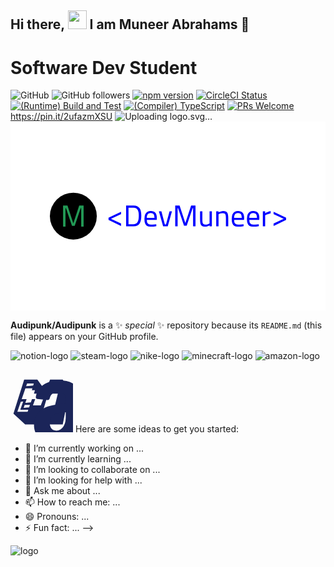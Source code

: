 
## Hi there, <img src="https://github.com/user-attachments/assets/f6d643fa-00e6-4ee4-bdc5-56ba022b8adc" width="30px"> I am Muneer Abrahams 👋
# Software Dev Student
<img alt="GitHub" src="https://img.shields.io/badge/:badgeContent/https://www.youtube.com/channel/UCuJEyzAlx4s2IGqxUvRYWbw">  <img alt="GitHub followers" src="https://img.shields.io/github/followers/:Audipunk">
[![npm version](https://img.shields.io/npm/v/react.svg?style=flat)](https://www.npmjs.com/package/react) 
[![CircleCI Status](https://circleci.com/gh/facebook/react.svg?style=shield)](https://circleci.com/gh/facebook/react) [![(Runtime) Build and Test](https://github.com/facebook/react/actions/workflows/runtime_build_and_test.yml/badge.svg)](https://github.com/facebook/react/actions/workflows/runtime_build_and_test.yml) [![(Compiler) TypeScript](https://github.com/facebook/react/actions/workflows/compiler_typescript.yml/badge.svg?branch=main)](https://github.com/facebook/react/actions/workflows/compiler_typescript.yml) [![PRs Welcome](https://img.shields.io/badge/PRs-welcome-brightgreen.svg)](https://legacy.reactjs.org/docs/how-to-contribute.html#your-first-pull-request)
https://pin.it/2ufazmXSU
![Uploading logo.svg…]()
<svg xmlns="http://www.w3.org/2000/svg" version="1.1" xmlns:xlink="http://www.w3.org/1999/xlink" xmlns:svgjs="http://svgjs.dev/svgjs" width="100%" height="100%" viewBox="0 0 1000 600"><rect width="1000" height="600" x="0" y="0" fill="white"/><g><circle r="166.66666666666666" cx="446.3895060221354" cy="468.611687368532" fill="#FFE7C" transform="matrix(0.44687094332245053,0,0,0.44687094332245053,0,90.59104176960703)"/><path d="M390.7161204699096 543.6116833013172L373.34928629905534 543.6116833013172L373.34928629905534 393.61168330131716L404.8266732337287 393.61168330131716L446.28395966588954 519.5212310400107L487.95230137443224 393.61168330131716L519.4296883091056 393.61168330131716L519.4296883091056 543.6116833013172L502.06285413825134 543.6116833013172L502.06285413825134 412.0639446078498L498.80657273121614 412.0639446078498L456.05280388699504 538.1845476229253L436.7261707211659 538.1845476229253L393.9724018769448 412.0639446078498L390.7161204699096 412.0639446078498L390.7161204699096 543.6116833013172Z " fill="#229955" transform="matrix(0.44687094332245053,0,0,0.44687094332245053,0,90.59104176960703)"/><path d="M785.4027586571192 521.1428868741775L785.4027586571192 538.6780558576284L696.3894855970593 495.04817777677096L696.3894855970593 480.4850713328881L785.4027586571192 437.2712820075702L785.4027586571192 454.5984066132513L713.7166102027404 487.55858017705975L785.4027586571192 521.1428868741775ZM873.9999429616394 541.4717946448222L821.1566710081215 541.4717946448222L821.1566710081215 393.61168330131716L873.9999429616394 393.61168330131716Q890.2571250530762 393.61168330131716 900.9565501955208 398.84251337095674Q911.6559753379652 404.103064065992 917.8675860456622 413.61366419260935Q924.0791967533592 423.1242643192268 926.6351705373877 436.2905013695128Q929.2208649468118 449.45673841979874 929.2208649468118 465.2978317556959L929.2208649468118 465.2978317556959Q929.2208649468118 481.34696946936276 926.7540530389704 495.13733965295796Q924.2872411311289 508.95743046194895 918.0756304234321 519.4190906012282Q911.8937403411308 529.9104713659029 901.1943151986861 535.7059933180603Q890.4948900562415 541.4717946448222 873.9999429616394 541.4717946448222L873.9999429616394 541.4717946448222ZM838.2757512360329 408.7989228785093L838.2757512360329 526.28455506763L873.9999429616394 526.28455506763Q885.5612662405588 526.28455506763 892.8428194625003 521.3509312519473Q900.1243726844416 516.4470280616601 904.1663777382541 507.88748794770447Q908.2381034174621 499.3279478337488 909.8430171888288 488.3907576881388Q911.4479309601954 477.48328816792446 911.4479309601954 465.2978317556959L911.4479309601954 465.2978317556959Q911.4479309601954 453.3204197212371 909.8430171888288 443.037083334332Q908.2381034174621 432.7537469474269 904.1663777382541 425.056104969946Q900.1243726844416 417.358462992465 892.8428194625003 413.0786929354872Q885.5612662405588 408.7989228785093 873.9999429616394 408.7989228785093L873.9999429616394 408.7989228785093L838.2757512360329 408.7989228785093ZM994.2793139379542 543.6116796733111L994.2793139379542 543.6116796733111Q978.2301762242871 543.6116796733111 968.8978998500438 537.4000689656141Q959.5953441011961 531.1884582579171 955.523618421988 519.0030018456886Q951.4816133681757 506.81754543346005 951.4816133681757 488.6285226913042L951.4816133681757 488.6285226913042Q951.4816133681757 468.2996149206595 957.0393703171678 455.9952760068482Q962.5971272661598 443.69093709303695 972.6426986498996 438.01429764246217Q982.7179906590347 432.33765819188744 996.419198966443 432.33765819188744L996.419198966443 432.33765819188744Q1017.8180492513322 432.33765819188744 1028.7255187715464 444.2259083501592Q1039.6329882917607 456.08443788303526 1039.6329882917607 482.41691198360724L1039.6329882917607 482.41691198360724L1038.7710901552862 495.04817777677096L968.3629285929217 495.04817777677096Q968.600693596087 511.7214486237471 974.5745393006187 520.2809887377027Q980.5781056305459 528.8405288516585 996.1814339632776 528.8405288516585L996.1814339632776 528.8405288516585Q1002.1850002932047 528.8405288516585 1009.3476710135635 528.513601972306Q1016.5103417339221 528.2163957183492 1023.5838505780939 527.770586337414Q1030.6573594222657 527.3544975818745 1035.5612626125528 526.9086882009393L1035.5612626125528 526.9086882009393L1036.007071993488 539.9857633750382Q1030.8654038000354 540.8179408861173 1023.4649680765112 541.679839022592Q1016.0942529783827 542.5417371590667 1008.3966110009017 543.0767084161889Q1000.6989690234209 543.6116796733111 994.2793139379542 543.6116796733111ZM968.3629285929217 481.5550138471325L968.3629285929217 481.5550138471325L1022.9299968193891 481.5550138471325Q1022.9299968193891 461.8799598351927 1016.629224235505 454.06343535612905Q1010.328451651621 446.2469108770654 996.419198966443 446.2469108770654L996.419198966443 446.2469108770654Q987.4138494715521 446.2469108770654 981.2022387638551 449.78366529915127Q975.0203486815537 453.3204197212371 971.6916386372377 461.01806169871804Q968.3629285929217 468.71570367619904 968.3629285929217 481.5550138471325ZM1117.0849380729014 541.4717946448222L1084.1544851344886 541.4717946448222L1054.1960947356438 434.47754322037633L1072.147352474634 434.47754322037633L1096.547985924487 527.1464532041048L1104.691437282903 527.1464532041048L1129.9242482438349 434.47754322037633L1147.0433284717462 434.47754322037633L1117.0849380729014 541.4717946448222ZM1187.2850552574962 541.4717946448222L1170.1659750295848 541.4717946448222L1170.1659750295848 393.61168330131716L1201.1943079426742 393.61168330131716L1242.0601678617334 517.7250149536744L1283.163792783958 393.61168330131716L1314.1921256970472 393.61168330131716L1314.1921256970472 541.4717946448222L1297.0730454691359 541.4717946448222L1297.0730454691359 411.8007060434729L1293.8632179264023 411.8007060434729L1251.6896504899332 536.1220820735999L1232.6387296113028 536.1220820735999L1190.4948828002296 411.8007060434729L1187.2850552574962 411.8007060434729L1187.2850552574962 541.4717946448222ZM1380.0827521992685 543.6116796733111L1380.0827521992685 543.6116796733111Q1366.3815438918602 543.6116796733111 1359.1297112953146 538.0539227243191Q1351.848158073373 532.496165775327 1349.1733017877618 520.7267981186379Q1346.4984455021506 508.95743046194895 1346.4984455021506 490.3225983388579L1346.4984455021506 490.3225983388579L1346.4984455021506 434.47754322037633L1362.963671971357 434.47754322037633L1362.963671971357 490.3225983388579Q1362.963671971357 504.43989540180564 1364.360541364954 512.7913911379916Q1365.757410758551 521.1428868741775 1370.4532695710684 524.887685674033Q1375.1788490089814 528.6324844738887 1384.5705666340161 528.6324844738887L1384.5705666340161 528.6324844738887Q1393.9920048844465 528.6324844738887 1401.6896468619273 526.0765106898602Q1409.417009464804 523.4908162804362 1414.1128682773212 520.9348424964078L1414.1128682773212 520.9348424964078L1414.1128682773212 434.47754322037633L1430.5780947465275 434.47754322037633L1430.5780947465275 541.4717946448222L1414.1128682773212 541.4717946448222L1414.1128682773212 533.982197045111Q1407.277124436315 537.8458783465493 1399.2525555794816 540.7287790099302Q1391.2279867226482 543.6116796733111 1380.0827521992685 543.6116796733111ZM1477.8933303764495 541.4717946448222L1461.3983832818474 541.4717946448222L1461.3983832818474 434.47754322037633L1477.8933303764495 434.47754322037633L1477.8933303764495 441.9671408200876Q1481.5192466747224 439.82725579159865 1486.9878417475272 437.6873707631097Q1492.4267161949367 435.5474857346208 1498.6383269026335 433.9425719632541Q1504.8499376103307 432.33765819188744 1510.6157389370924 432.33765819188744L1510.6157389370924 432.33765819188744Q1521.7609734604723 432.33765819188744 1528.8047616792483 435.22055885526834Q1535.87827052342 438.10345951864923 1539.8311137010453 444.43395272792895Q1543.7839568786706 450.734725311813 1545.3888706500372 460.6911348193656Q1546.993784421404 470.6475443269182 1546.993784421404 484.7648413898659L1546.993784421404 484.7648413898659L1546.993784421404 541.4717946448222L1530.3205135744279 541.4717946448222L1530.3205135744279 485.41869514857086Q1530.3205135744279 471.5094424633929 1528.715599803061 463.157946727207Q1527.1106860316943 454.80645099102105 1522.2959447175942 451.0616521911654Q1517.4812034034944 447.31685339130985 1507.6139557721287 447.31685339130985L1507.6139557721287 447.31685339130985Q1502.2642432009063 447.31685339130985 1496.6173243757273 448.505678407137Q1490.9406849251527 449.66478279756853 1486.00706110947 451.47774094670496Q1481.1031579191829 453.3204197212371 1477.8933303764495 455.0144953687908L1477.8933303764495 455.0144953687908L1477.8933303764495 541.4717946448222ZM1614.4001628188048 543.6116796733111L1614.4001628188048 543.6116796733111Q1598.3510251051382 543.6116796733111 1589.0484693562903 537.4000689656141Q1579.7459136074428 531.1884582579171 1575.6741879282347 519.0030018456886Q1571.6024622490265 506.81754543346005 1571.6024622490265 488.6285226913042L1571.6024622490265 488.6285226913042Q1571.6024622490265 468.2996149206595 1577.1602191980185 455.9952760068482Q1582.7476967724062 443.69093709303695 1592.793268156146 438.01429764246217Q1602.8388395398856 432.33765819188744 1616.5400478472936 432.33765819188744L1616.5400478472936 432.33765819188744Q1637.9388981321829 432.33765819188744 1648.8463676523972 444.2259083501592Q1659.7835577980075 456.08443788303526 1659.7835577980075 482.41691198360724L1659.7835577980075 482.41691198360724L1658.9216596615327 495.04817777677096L1588.5134980991681 495.04817777677096Q1588.7215424769379 511.7214486237471 1594.725108806865 520.2809887377027Q1600.6989545113968 528.8405288516585 1616.3320034695241 528.8405288516585L1616.3320034695241 528.8405288516585Q1622.3355697994514 528.8405288516585 1629.49824051981 528.513601972306Q1636.6609112401686 528.2163957183492 1643.7344200843404 527.770586337414Q1650.7782083031163 527.3544975818745 1655.7118321187993 526.9086882009393L1655.7118321187993 526.9086882009393L1656.1279208743388 539.9857633750382Q1650.9862526808863 540.8179408861173 1643.6155375827577 541.679839022592Q1636.2448224846291 542.5417371590667 1628.5174598817525 543.0767084161889Q1620.8198179042718 543.6116796733111 1614.4001628188048 543.6116796733111ZM1588.5134980991681 481.5550138471325L1588.5134980991681 481.5550138471325L1643.0805663256356 481.5550138471325Q1643.0805663256356 461.8799598351927 1636.7797937417515 454.06343535612905Q1630.4493005324719 446.2469108770654 1616.5400478472936 446.2469108770654L1616.5400478472936 446.2469108770654Q1607.5644189777988 446.2469108770654 1601.3528082701016 449.78366529915127Q1595.1411975624046 453.3204197212371 1591.8422081434842 461.01806169871804Q1588.5134980991681 468.71570367619904 1588.5134980991681 481.5550138471325ZM1722.4643567574951 543.6116796733111L1722.4643567574951 543.6116796733111Q1706.4152190438283 543.6116796733111 1697.1126632949806 537.4000689656141Q1687.8101075461332 531.1884582579171 1683.738381866925 519.0030018456886Q1679.6666561877169 506.81754543346005 1679.6666561877169 488.6285226913042L1679.6666561877169 488.6285226913042Q1679.6666561877169 468.2996149206595 1685.224413136709 455.9952760068482Q1690.8118907110968 443.69093709303695 1700.8574620948364 438.01429764246217Q1710.903033478576 432.33765819188744 1724.6042417859842 432.33765819188744L1724.6042417859842 432.33765819188744Q1746.0030920708734 432.33765819188744 1756.9105615910878 444.2259083501592Q1767.8477517366975 456.08443788303526 1767.8477517366975 482.41691198360724L1767.8477517366975 482.41691198360724L1766.9858536002228 495.04817777677096L1696.5776920378585 495.04817777677096Q1696.7857364156282 511.7214486237471 1702.7893027455555 520.2809887377027Q1708.7631484500869 528.8405288516585 1724.3961974082142 528.8405288516585L1724.3961974082142 528.8405288516585Q1730.3997637381415 528.8405288516585 1737.5624344585 528.513601972306Q1744.7251051788592 528.2163957183492 1751.7986140230307 527.770586337414Q1758.842402241807 527.3544975818745 1763.7760260574894 526.9086882009393L1763.7760260574894 526.9086882009393L1764.1921148130289 539.9857633750382Q1759.0504466195764 540.8179408861173 1751.6797315214478 541.679839022592Q1744.3090164233197 542.5417371590667 1736.5816538204429 543.0767084161889Q1728.8840118429619 543.6116796733111 1722.4643567574951 543.6116796733111ZM1696.5776920378585 481.5550138471325L1696.5776920378585 481.5550138471325L1751.144760264326 481.5550138471325Q1751.144760264326 461.8799598351927 1744.8439876804416 454.06343535612905Q1738.513494471162 446.2469108770654 1724.6042417859842 446.2469108770654L1724.6042417859842 446.2469108770654Q1715.628612916489 446.2469108770654 1709.417002208792 449.78366529915127Q1703.205391501095 453.3204197212371 1699.9064020821745 461.01806169871804Q1696.5776920378585 468.71570367619904 1696.5776920378585 481.5550138471325ZM1809.1297004112964 541.4717946448222L1792.6644739420901 541.4717946448222L1792.6644739420901 434.47754322037633L1809.1297004112964 434.47754322037633L1809.1297004112964 448.8028846610938Q1813.2014260905046 446.03886649929564 1819.4130367982013 442.71015645497954Q1825.6246475058986 439.4111670360591 1833.1142451056096 436.4093838710955Q1840.6038427053206 433.40760070613186 1848.0934403050321 432.12961381411765L1848.0934403050321 432.12961381411765L1848.0934403050321 449.04064966425926Q1840.8118870830906 450.5266809340432 1833.3222894833796 452.99349284188463Q1825.8326918836685 455.460304749726 1819.5021986743884 458.22432291152415Q1813.2014260905046 461.01806169871804 1809.1297004112964 463.157946727207L1809.1297004112964 463.157946727207L1809.1297004112964 541.4717946448222ZM1958.059754269046 495.04817777677096L1869.046481208986 538.6780558576284L1869.046481208986 521.1428868741775L1940.7326296633648 487.55858017705975L1869.046481208986 454.5984066132513L1869.046481208986 437.2712820075702L1958.059754269046 480.4850713328881L1958.059754269046 495.04817777677096Z " fill="blue" transform="matrix(0.44687094332245053,0,0,0.44687094332245053,0,90.59104176960703)"/></g></svg>



**Audipunk/Audipunk** is a ✨ _special_ ✨ repository because its `README.md` (this file) appears on your GitHub profile.




![notion-logo](https://github.com/user-attachments/assets/41ba9a8f-cef4-44fd-9349-11be1dd17bcf)
![steam-logo](https://github.com/user-attachments/assets/b549af1c-0069-492a-b680-0c6930d49b93)
![nike-logo](https://github.com/user-attachments/assets/88652d67-9a15-49b2-9317-f3e9c4f40c86)
![minecraft-logo](https://github.com/user-attachments/assets/0d014c04-aec9-488b-b6a0-897ed1b689e9)
![amazon-logo](https://github.com/user-attachments/assets/4ee0fcde-cee9-4c67-b096-ac2f5e9857d4)


<svg xmlns="http://www.w3.org/2000/svg" x="0px" y="0px" width="100" height="100" viewBox="0 0 64 64" style="fill: #1b2559">
  <path d="M53.5,10h-13l-2,5.5h-3L34,19l-6.5-9H14L3,45l12,11h13l2-8l1,1.5h4l5.5,6.5h13L60,23L53.5,10z M39,19h1h1.5h2l-1.14,3.04	l-4.569,0.286L39,19z M16.979,14h6.87l-0.635,2.223l-7.198,0.576L16.979,14z M17.5,43H7l3.518-10.224L13,32.5L10,41h8.192L17.5,43z M19.045,38.538L13.5,39l1-3h5.423L19.045,38.538z M43.97,43H33l3.874-13H33.47L31,36.5h-8l2.28-6.5H22l-1.217,3.517l-5.598,0.431	L16.5,30h-5.027l3.785-11h7.162l-0.571,2H25l-1,3.5h10h3h11.455L43.97,43z M49.154,21.615l-3.827,0.239L47,16h-4.354l0.764-2H51	L49.154,21.615z"/><svg xmlns="http://www.w3.org/2000/svg" x="0px" y="0px" width="100" height="100" viewBox="0 0 64 64" style="fill: #1b2559">
  <path d="M 32.376953 7 C 25.650953 7 18.181375 9.5161875 16.609375 17.742188 C 16.441375 18.618188 17.052859 19.067312 17.630859 19.195312 L 24.460938 19.892578 C 25.102937 19.858578 25.614281 19.260906 25.738281 18.628906 C 26.326281 15.794906 28.727922 14.394531 31.419922 14.394531 C 32.873922 14.394531 34.516953 14.940516 35.376953 16.228516 C 36.370953 17.666516 36.207031 19.617203 36.207031 21.283203 L 36.207031 22.232422 C 32.109031 22.688422 26.763641 22.966766 22.931641 24.634766 C 18.503641 26.528766 15.398437 30.392266 15.398438 36.072266 C 15.398438 43.340266 20.044141 47.003906 25.994141 47.003906 C 31.020141 47.003906 33.733281 45.798719 37.613281 41.886719 C 38.895281 43.724719 39.351219 44.630453 41.699219 46.564453 C 42.227219 46.844453 42.891422 46.789047 43.357422 46.373047 L 43.357422 46.4375 C 44.767422 45.1935 47.34125 42.961766 48.78125 41.759766 C 49.35525 41.291766 49.23125 40.561828 48.78125 39.923828 C 47.48925 38.157828 46.164062 36.694062 46.164062 33.414062 L 46.164062 22.544922 C 46.164062 17.926922 46.475109 13.654609 43.037109 10.474609 C 40.323109 7.8986094 35.812953 7 32.376953 7 z M 35.248047 27.835938 C 35.566797 27.841188 35.885078 27.851562 36.205078 27.851562 L 36.205078 29.367188 C 36.207078 32.095187 36.317687 34.337719 34.929688 36.761719 C 33.805687 38.729719 31.997672 39.919922 30.013672 39.919922 C 27.301672 39.919922 25.734375 37.891281 25.734375 34.863281 C 25.734375 29.653281 29.831016 28.141562 34.291016 27.851562 C 34.610016 27.830562 34.929297 27.830687 35.248047 27.835938 z M 54.171875 45.441406 C 52.353875 45.467406 50.22375 45.850422 48.59375 46.982422 C 48.09375 47.330422 48.166656 47.817953 48.722656 47.751953 C 50.556656 47.533953 54.609844 47.021359 55.339844 47.943359 C 56.067844 48.867359 54.533609 52.665281 53.849609 54.363281 C 53.641609 54.875281 54.092547 55.073594 54.560547 54.683594 C 57.612547 52.155594 58.428687 46.912531 57.804688 46.144531 C 57.494687 45.770531 55.991875 45.415406 54.171875 45.441406 z M 6.3671875 46.404297 C 5.9871875 46.454297 5.8363281 46.946688 6.2363281 47.304688 C 13.020328 53.368688 21.967828 57 31.923828 57 C 39.025828 57 47.315859 54.800578 53.005859 50.642578 C 53.945859 49.952578 53.124109 48.888922 52.162109 49.294922 C 45.784109 51.974922 38.815766 53.273437 32.509766 53.273438 C 23.159766 53.273438 14.140266 50.74725 6.8222656 46.53125 C 6.6602656 46.43925 6.4911875 46.388297 6.3671875 46.404297 z"/>
</svg>

</svg>
Here are some ideas to get you started:

- 🔭 I’m currently working on ...
- 🌱 I’m currently learning ...
- 👯 I’m looking to collaborate on ...
- 🤔 I’m looking for help with ...
- 💬 Ask me about ...
- 📫 How to reach me: ...
- 😄 Pronouns: ...
- ⚡ Fun fact: ...
-->

![logo](https://github.com/user-attachments/assets/3f8d56c0-d967-4e44-9bff-05c7a2784cfd) 
